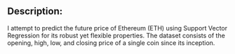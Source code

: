 ## Description:

I attempt to predict the future price of Ethereum (ETH) using Support Vector Regression for its robust yet flexible properties. The dataset consists of the opening, high, low, and closing price of a single coin since its inception.
